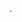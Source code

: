 <!--META {"title":"MQTT Client","tags":["software"],"createDate":null,"updateDate":1486909637037} -->
.